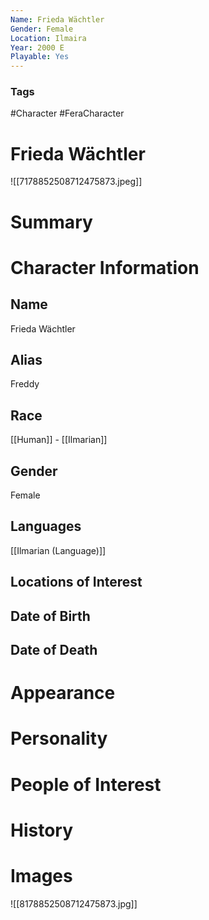```yaml
---
Name: Frieda Wächtler
Gender: Female
Location: Ilmaira
Year: 2000 E
Playable: Yes
---
```


### Tags
#Character #FeraCharacter

# Frieda Wächtler
![[7178852508712475873.jpeg]]

# Summary


# Character Information

## Name
Frieda Wächtler

## Alias
Freddy

## Race
[[Human]] - [[Ilmarian]]

## Gender
Female

## Languages
[[Ilmarian (Language)]]

## Locations of Interest

## Date of Birth

## Date of Death

# Appearance

# Personality

# People of Interest

# History

# Images
![[8178852508712475873.jpg]]
